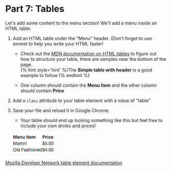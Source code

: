 # Part 7: Tables

Let's add some content to the menu section!  We'll add a menu inside an HTML table. 

1. Add an HTML table under the "Menu" header. (Don't forget to use emmet to help you write your HTML faster!

    * Check out the [MDN documentation on HTML tables](https://developer.mozilla.org/en-US/docs/Web/HTML/Element/table) to figure out how to structure your table, there are samples near the bottom of the page.  
    {% hint style='hint' %}The **Simple table with header** is a good example to follow {% endhint %}
    
    * One column should contain the **Menu Item** and the other column should contain **Price**
    
2. Add a `class` attribute to your table element with a value of "table"
    
2. Save your file and reload it in Google Chrome.

    * Your table should end up looking something like this but feel free to include your own drinks and prices!
    
    ![](/assets/table.png)


[Mozilla Develper Network table element documentation](https://developer.mozilla.org/en-US/docs/Web/HTML/Element/table)
